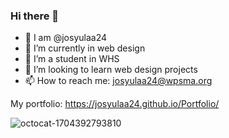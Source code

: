 ### Hi there 👋
- 🔭 I am @josyulaa24
- 🌱 I’m currently in web design
- 👯 I’m a student in WHS
- 🤔 I’m looking to learn  web design projects
- 📫 How to reach me: josyulaa24@wpsma.org

My portfolio: https://josyulaa24.github.io/Portfolio/

![octocat-1704392793810](https://github.com/josyulaa24/josyulaa24/assets/129077424/a8aa8da3-d747-451d-8583-bbd2665274eb)
  

<!--
**josyulaa24/josyulaa24** is a ✨ _special_ ✨ repository because its `README.md` (this file) appears on your GitHub profile.

Here are some ideas to get you started:

 - 🔭 I’m currently working on computer programming projects
- 🌱 I’m currently learning computer programming
- 👯 I’m looking to collaborate on programming
- 🤔 I’m looking for help with programming
- 💬 Ask me about programming
- 📫 How to reach me: josyulaa24@wpsma.org
-->
